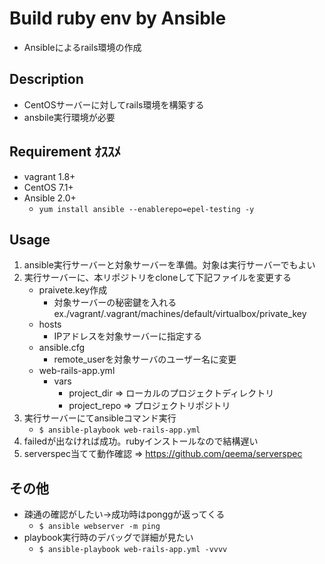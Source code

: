# Build ruby env by Ansible
- Ansibleによるrails環境の作成

## Description
- CentOSサーバーに対してrails環境を構築する
- ansbile実行環境が必要

## Requirement ｵｽｽﾒ
- vagrant 1.8+
- CentOS  7.1+
- Ansible 2.0+
	- `yum install ansible --enablerepo=epel-testing -y`

## Usage
1. ansible実行サーバーと対象サーバーを準備。対象は実行サーバーでもよい
2. 実行サーバーに、本リポジトリをcloneして下記ファイルを変更する
	- praivete.key作成
		- 対象サーバーの秘密鍵を入れる ex./vagrant/.vagrant/machines/default/virtualbox/private_key
	- hosts
		- IPアドレスを対象サーバーに指定する
	- ansible.cfg
		- remote_userを対象サーバのユーザー名に変更
	- web-rails-app.yml
		- vars
			- project_dir => ローカルのプロジェクトディレクトリ
			- project_repo => プロジェクトリポジトリ
3. 実行サーバーにてansibleコマンド実行
	- `$ ansible-playbook web-rails-app.yml`
4. failedが出なければ成功。rubyインストールなので結構遅い
5. serverspec当てて動作確認 => https://github.com/qeema/serverspec

## その他
- 疎通の確認がしたい→成功時はponggが返ってくる
	- `$ ansible webserver -m ping`
- playbook実行時のデバッグで詳細が見たい
	- `$ ansible-playbook web-rails-app.yml -vvvv`
